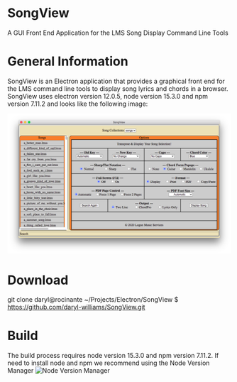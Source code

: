 # SongView
A GUI Front End Application for the LMS Song Display Command Line Tools

# General Information
SongView is an Electron application that provides a graphical front end for the LMS command line tools to display song lyrics and chords in a browser. SongView uses electron version 12.0.5, node version 15.3.0 and npm version 7.11.2 and looks like the following image:

![SongView Imge](/images/songview.png)

# Download
git clone daryl@rocinante ~/Projects/Electron/SongView $ https://github.com/daryl-williams/SongView.git

# Build
The build process requires node version 15.3.0 and npm version 7.11.2. If need to install node and npm we recommend using the Node Version Manager 
![Node Version Manager](https://github.com/nvm-sh/nvm)

